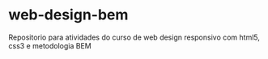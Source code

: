 # web-design-bem
Repositorio para atividades do curso de web design responsivo com html5, css3 e metodologia BEM
